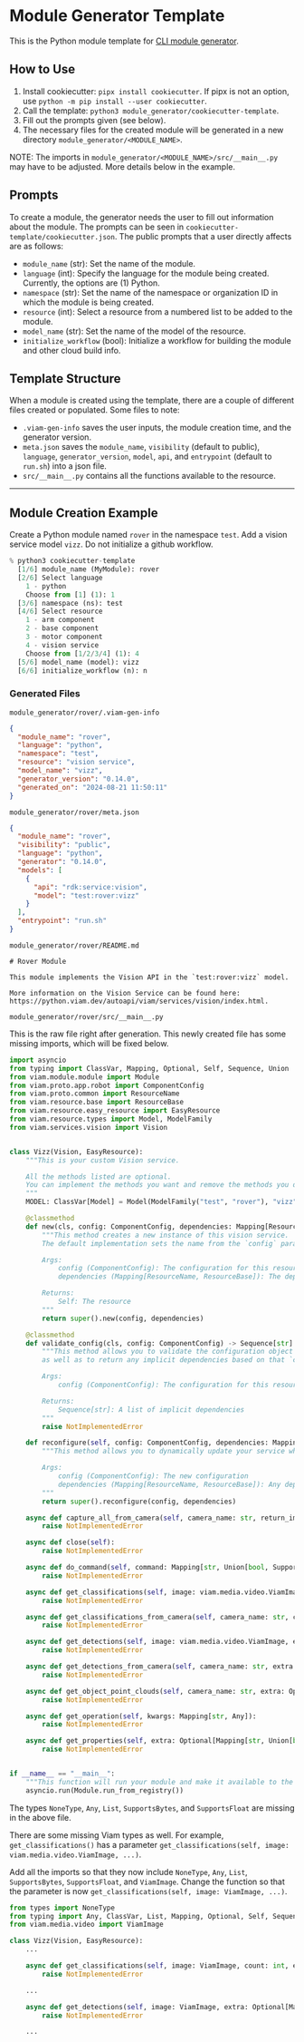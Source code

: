 # Module Generator Template

This is the Python module template for [CLI module generator](https://docs.viam.com/cli/#module).

## How to Use

1. Install cookiecutter: `pipx install cookiecutter`. If pipx is not an option, use `python -m pip install --user cookiecutter`.
2. Call the template: `python3 module_generator/cookiecutter-template`.
3. Fill out the prompts given (see below).
4. The necessary files for the created module will be generated in a new directory `module_generator/<MODULE_NAME>`.

NOTE: The imports in `module_generator/<MODULE_NAME>/src/__main__.py` may have to be adjusted. More details below in the example.

## Prompts

To create a module, the generator needs the user to fill out information about the module. The prompts can be seen in `cookiecutter-template/cookiecutter.json`. The public prompts that a user directly affects are as follows:

- `module_name` (str): Set the name of the module.
- `language` (int): Specify the language for the module being created. Currently, the options are (1) Python.
- `namespace` (str): Set the name of the namespace or organization ID in which the module is being created.
- `resource` (int): Select a resource from a numbered list to be added to the module.
- `model_name` (str): Set the name of the model of the resource.
- `initialize_workflow` (bool): Initialize a workflow for building the module and other cloud build info.

## Template Structure

When a module is created using the template, there are a couple of different files created or populated. Some files to note:

- `.viam-gen-info` saves the user inputs, the module creation time, and the generator version.
- `meta.json` saves the `module_name`, `visibility` (default to public), `language`, `generator_version`, `model`, `api`, and `entrypoint` (default to `run.sh`) into a json file.
- `src/__main__.py` contains all the functions available to the resource.

---

## Module Creation Example

Create a Python module named `rover` in the namespace `test`. Add a vision service model `vizz`. Do not initialize a github workflow.

```python
% python3 cookiecutter-template
  [1/6] module_name (MyModule): rover
  [2/6] Select language
    1 - python
    Choose from [1] (1): 1
  [3/6] namespace (ns): test
  [4/6] Select resource
    1 - arm component
    2 - base component
    3 - motor component
    4 - vision service
    Choose from [1/2/3/4] (1): 4
  [5/6] model_name (model): vizz
  [6/6] initialize_workflow (n): n
```

### Generated Files

`module_generator/rover/.viam-gen-info`

```json
{
  "module_name": "rover",
  "language": "python",
  "namespace": "test",
  "resource": "vision service",
  "model_name": "vizz",
  "generator_version": "0.14.0",
  "generated_on": "2024-08-21 11:50:11"
}
```

`module_generator/rover/meta.json`

```json
{
  "module_name": "rover",
  "visibility": "public",
  "language": "python",
  "generator": "0.14.0",
  "models": [
    {
      "api": "rdk:service:vision",
      "model": "test:rover:vizz"
    }
  ],
  "entrypoint": "run.sh"
}
```

`module_generator/rover/README.md`

```
# Rover Module

This module implements the Vision API in the `test:rover:vizz` model.

More information on the Vision Service can be found here: https://python.viam.dev/autoapi/viam/services/vision/index.html.

```

`module_generator/rover/src/__main__.py`

This is the raw file right after generation. This newly created file has some missing imports, which will be fixed below.

```python
import asyncio
from typing import ClassVar, Mapping, Optional, Self, Sequence, Union
from viam.module.module import Module
from viam.proto.app.robot import ComponentConfig
from viam.proto.common import ResourceName
from viam.resource.base import ResourceBase
from viam.resource.easy_resource import EasyResource
from viam.resource.types import Model, ModelFamily
from viam.services.vision import Vision


class Vizz(Vision, EasyResource):
    """This is your custom Vision service.

    All the methods listed are optional.
    You can implement the methods you want and remove the methods you don't need.
    """
    MODEL: ClassVar[Model] = Model(ModelFamily("test", "rover"), "vizz")

    @classmethod
    def new(cls, config: ComponentConfig, dependencies: Mapping[ResourceName, ResourceBase]) -> Self:
        """This method creates a new instance of this vision service.
        The default implementation sets the name from the `config` parameter and then calls `reconfigure`.

        Args:
            config (ComponentConfig): The configuration for this resource
            dependencies (Mapping[ResourceName, ResourceBase]): The dependencies (both implicit and explicit)

        Returns:
            Self: The resource
        """
        return super().new(config, dependencies)

    @classmethod
    def validate_config(cls, config: ComponentConfig) -> Sequence[str]:
        """This method allows you to validate the configuration object received from the machine,
        as well as to return any implicit dependencies based on that `config`.

        Args:
            config (ComponentConfig): The configuration for this resource

        Returns:
            Sequence[str]: A list of implicit dependencies
        """
        raise NotImplementedError

    def reconfigure(self, config: ComponentConfig, dependencies: Mapping[ResourceName, ResourceBase]):
        """This method allows you to dynamically update your service when it receives a new `config` object.

        Args:
            config (ComponentConfig): The new configuration
            dependencies (Mapping[ResourceName, ResourceBase]): Any dependencies (both implicit and explicit)
        """
        return super().reconfigure(config, dependencies)

    async def capture_all_from_camera(self, camera_name: str, return_image: bool = False, return_classifications: bool = False, return_detections: bool = False, return_object_point_clouds: bool = False, extra: Optional[Mapping[str, Union[bool, SupportsBytes, SupportsFloat, List, Mapping, str, NoneType]]] = None, timeout: Optional[float] = None):
        raise NotImplementedError

    async def close(self):
        raise NotImplementedError

    async def do_command(self, command: Mapping[str, Union[bool, SupportsBytes, SupportsFloat, List, Mapping, str, NoneType]], timeout: Optional[float] = None, **kwargs):
        raise NotImplementedError

    async def get_classifications(self, image: viam.media.video.ViamImage, count: int, extra: Optional[Mapping[str, Union[bool, SupportsBytes, SupportsFloat, List, Mapping, str, NoneType]]] = None, timeout: Optional[float] = None):
        raise NotImplementedError

    async def get_classifications_from_camera(self, camera_name: str, count: int, extra: Optional[Mapping[str, Union[bool, SupportsBytes, SupportsFloat, List, Mapping, str, NoneType]]] = None, timeout: Optional[float] = None):
        raise NotImplementedError

    async def get_detections(self, image: viam.media.video.ViamImage, extra: Optional[Mapping[str, Union[bool, SupportsBytes, SupportsFloat, List, Mapping, str, NoneType]]] = None, timeout: Optional[float] = None):
        raise NotImplementedError

    async def get_detections_from_camera(self, camera_name: str, extra: Optional[Mapping[str, Union[bool, SupportsBytes, SupportsFloat, List, Mapping, str, NoneType]]] = None, timeout: Optional[float] = None):
        raise NotImplementedError

    async def get_object_point_clouds(self, camera_name: str, extra: Optional[Mapping[str, Union[bool, SupportsBytes, SupportsFloat, List, Mapping, str, NoneType]]] = None, timeout: Optional[float] = None):
        raise NotImplementedError

    async def get_operation(self, kwargs: Mapping[str, Any]):
        raise NotImplementedError

    async def get_properties(self, extra: Optional[Mapping[str, Union[bool, SupportsBytes, SupportsFloat, List, Mapping, str, NoneType]]] = None, timeout: Optional[float] = None):
        raise NotImplementedError


if __name__ == "__main__":
    """This function will run your module and make it available to the machine."""
    asyncio.run(Module.run_from_registry())
```

The types `NoneType`, `Any`, `List`, `SupportsBytes`, and `SupportsFloat` are missing in the above file.

There are some missing Viam types as well. For example, `get_classifications()` has a parameter `get_classifications(self, image: viam.media.video.ViamImage, ...)`.

Add all the imports so that they now include `NoneType`, `Any`, `List`, `SupportsBytes`, `SupportsFloat`, and `ViamImage`. Change the function so that the parameter is now `get_classifications(self, image: ViamImage, ...)`.

```python
from types import NoneType
from typing import Any, ClassVar, List, Mapping, Optional, Self, Sequence, SupportsBytes, SupportsFloat, Union
from viam.media.video import ViamImage

class Vizz(Vision, EasyResource):
    ...

    async def get_classifications(self, image: ViamImage, count: int, extra: Optional[Mapping[str, Union[bool, SupportsBytes, SupportsFloat, List, Mapping, str, NoneType]]] = None, timeout: Optional[float] = None):
        raise NotImplementedError

    ...

    async def get_detections(self, image: ViamImage, extra: Optional[Mapping[str, Union[bool, SupportsBytes, SupportsFloat, List, Mapping, str, NoneType]]] = None, timeout: Optional[float] = None):
        raise NotImplementedError

    ...
```
